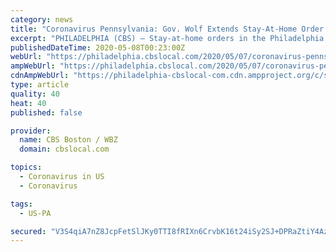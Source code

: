 ```yaml
---
category: news
title: "Coronavirus Pennsylvania: Gov. Wolf Extends Stay-At-Home Order In Philadelphia Region Through June 4"
excerpt: "PHILADELPHIA (CBS) — Stay-at-home orders in the Philadelphia area have been extended until June 4, Gov. Tom Wolf announced Thursday. The decision comes as portions of the state move into the “yellow phase” of the reopening plan."
publishedDateTime: 2020-05-08T00:23:00Z
webUrl: "https://philadelphia.cbslocal.com/2020/05/07/coronavirus-pennsylvania-gov-wolf-extends-stay-at-home-order-in-philadelphia-region-through-june-4/"
ampWebUrl: "https://philadelphia.cbslocal.com/2020/05/07/coronavirus-pennsylvania-gov-wolf-extends-stay-at-home-order-in-philadelphia-region-through-june-4/amp/"
cdnAmpWebUrl: "https://philadelphia-cbslocal-com.cdn.ampproject.org/c/s/philadelphia.cbslocal.com/2020/05/07/coronavirus-pennsylvania-gov-wolf-extends-stay-at-home-order-in-philadelphia-region-through-june-4/amp/"
type: article
quality: 40
heat: 40
published: false

provider:
  name: CBS Boston / WBZ
  domain: cbslocal.com

topics:
  - Coronavirus in US
  - Coronavirus

tags:
  - US-PA

secured: "V3S4qiA7nZ8JcpFetSlJKy0TTI8fRIXn6CrvbK16t24iSy2SJ+DPRaZtiY4AzQGnveYHzWud2/9phrgE92vXO6ro2yp9fhc2fLjs/kvGZaivRNYwVp1FN3oqtefqE4gXp7iuR1ZQDSsRXpVm8z9j51KEx0YKYQS7d1qSvexRwNvAGSOBToitQUDlghAslWTZlWixPS6Mqkm59+dIejorhWiLWQF8jNN/hM4uqWi8egCS36WPavOyu6diDnZzejWMIZ474JH2HC9ZCgzdJphFEER8MvDFLhgJAsOycDZllpRRKoGDoqa969cI9am76IhrHhxdEgBxCyJrSmQ26VrblaAOCFxPFotV/5tcyRR9iLaMc8HmcibuKzp3+4q/8RrtL+5YMb+TKzHXGrjD5iMNAnTNfAidRlj01BvzwQe2r2sjsOBpU/6A+1kGLx+xjcqcQUQl9L1nWJZVoBdMUi2tBtLKunPuxl5YdBNGs2ujN74=;5X/+5wPXV3HZshPPq7cT8g=="
---
```



